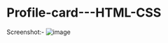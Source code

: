 # Profile-card---HTML-CSS

Screenshot:-
![image](https://user-images.githubusercontent.com/35224694/128514067-4ce609e6-a73a-4618-a269-526dba86dd44.png)
